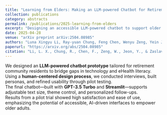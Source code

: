 ```yaml
---
title: "Learning from Elders: Making an LLM-powered Chatbot for Retirement Communities more Accessible through User-centered Design"
collection: publications
category: abstracts
permalink: /publications/2025-learning-from-elders
excerpt: "Designing an accessible LLM-powered chatbot to support older adults in retirement communities using a human-centered approach."
date: 2025-04-28
venue: "arXiv preprint arXiv:2504.08985"
authors: "Luna Xingyu Li, Ray-yuan Chung, Feng Chen, Wenyu Zeng, Yein Jeon, Oleg Zaslavsky"
paperurl: "https://arxiv.org/abs/2504.08985"
citation: "Li, L. X., Chung, R., Chen, F., Zeng, W., Jeon, Y., & Zaslavsky, O. (2025). &quot;Learning from Elders: Making an LLM-powered Chatbot for Retirement Communities more Accessible through User-centered Design.&quot; <i>arXiv preprint arXiv:2504.08985</i>. https://doi.org/10.48550/arXiv.2504.08985"
---
```


We designed an **LLM-powered chatbot prototype** tailored for retirement community residents to bridge gaps in technology and eHealth literacy.  
Using a **human-centered design process**, we conducted interviews, built personas, and refined usability through pilot testing.  
The final chatbot—built with **GPT-3.5 Turbo** and **Streamlit**—supports adjustable text size, theme control, and personalized follow-ups.  
Results from a pilot trial showed high satisfaction and ease of use, emphasizing the potential of accessible, AI-driven interfaces to empower older adults.
